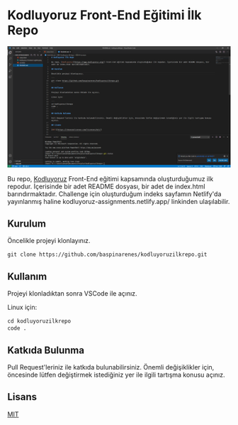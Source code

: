 # Kodluyoruz Front-End Eğitimi İlk Repo

![Kodluyoruz İlk Proje](img/kodluyoruz-ilk-proje.png)

Bu repo, [Kodluyoruz](https://www.kodluyoruz.org/) Front-End eğitimi kapsamında oluşturduğumuz ilk repodur. İçerisinde bir adet README dosyası, bir adet de index.html barındırmaktadır. Challenge için oluşturduğum indeks sayfamın Netlify'da yayınlanmış haline kodluyoruz-assignments.netlify.app/ linkinden ulaşılabilir.

## Kurulum

Öncelikle projeyi klonlayınız.

```
git clone https://github.com/baspinarenes/kodluyoruzilkrepo.git
```

## Kullanım

Projeyi klonladıktan sonra VSCode ile açınız.

Linux için:

```
cd kodluyoruzilkrepo
code .
```

## Katkıda Bulunma

Pull Request'leriniz ile katkıda bulunabilirsiniz. Önemli değişiklikler için, öncesinde lütfen değiştirmek istediğiniz yer ile ilgili tartışma konusu açınız.

## Lisans

[MIT](https://choosealicense.com/licenses/mit/)



